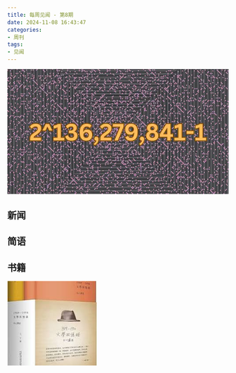 ```yaml
---
title: 每周见闻 - 第8期
date: 2024-11-08 16:43:47
categories:
- 周刊
tags:
- 见闻
---
```


![](/images/2024110704.webp)

## 新闻




## 简语



## 书籍

![文学回忆录](/images/wenxuehuiyilu.jfif)






